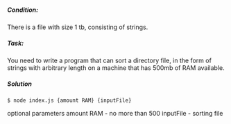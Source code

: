 ##### Condition:
There is a file with size 1 tb, consisting of strings. 

##### Task:
You need to write a program that can sort a directory file, in the form of strings with arbitrary length on a machine that has 500mb of RAM available.

##### Solution

  `$ node index.js {amount RAM} {inputFile}`

optional parameters
 amount RAM - no more than 500
 inputFile  - sorting file